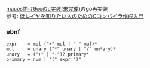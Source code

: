 [macos向け9ccのc実装(未完成)](https://github.com/x0y14/9cc)のgo再実装  
参考: [低レイヤを知りたい人のためのCコンパイラ作成入門](https://www.sigbus.info/compilerbook)

### ebnf
```
expr    = mul ("+" mul | "-" mul)*  
mul     = unary ("*" unary | "/" un*ary)*  
unary   = ("+" | "-")? primary*  
primary = num | "(" expr ")"  
```